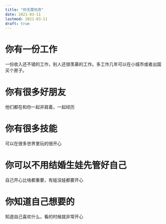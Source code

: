 ```yaml
---
title: "你无需忧虑"
date: 2021-03-11
lastmod: 2021-03-11
draft: true
---
```


# 你有一份工作
一份收入还不错的工作，别人还很羡慕的工作。多工作几年可以在小城市或者出国买个房子。

# 你有很多好朋友
他们都在和你一起并肩着，一起经历

# 你有很多技能
可以在很多世界里玩的很开心

# 你可以不用结婚生娃先管好自己
自己开心比啥都重要，有娃没娃都要开心

# 你知道自己想要的
知道自己喜欢什么，看的时候就非常开心
